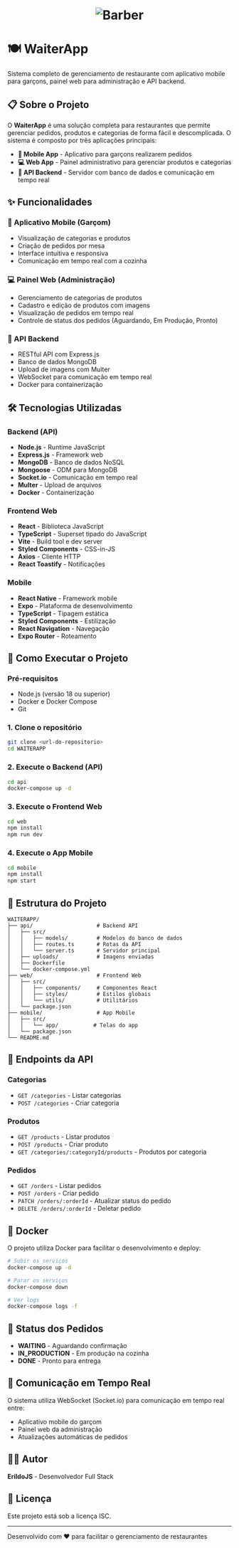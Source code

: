 <h1 align="center">
	<img alt="Barber" src=".assets/capa.png" />
</h1>

# 🍽️ WaiterApp

Sistema completo de gerenciamento de restaurante com aplicativo mobile para garçons, painel web para administração e API backend.

## 📋 Sobre o Projeto

O **WaiterApp** é uma solução completa para restaurantes que permite gerenciar pedidos, produtos e categorias de forma fácil e descomplicada. O sistema é composto por três aplicações principais:

- **📱 Mobile App** - Aplicativo para garçons realizarem pedidos
- **💻 Web App** - Painel administrativo para gerenciar produtos e categorias
- **🔧 API Backend** - Servidor com banco de dados e comunicação em tempo real

## ✨ Funcionalidades

### 📱 Aplicativo Mobile (Garçom)
- Visualização de categorias e produtos
- Criação de pedidos por mesa
- Interface intuitiva e responsiva
- Comunicação em tempo real com a cozinha

### 💻 Painel Web (Administração)
- Gerenciamento de categorias de produtos
- Cadastro e edição de produtos com imagens
- Visualização de pedidos em tempo real
- Controle de status dos pedidos (Aguardando, Em Produção, Pronto)

### 🔧 API Backend
- RESTful API com Express.js
- Banco de dados MongoDB
- Upload de imagens com Multer
- WebSocket para comunicação em tempo real
- Docker para containerização

## 🛠️ Tecnologias Utilizadas

### Backend (API)
- **Node.js** - Runtime JavaScript
- **Express.js** - Framework web
- **MongoDB** - Banco de dados NoSQL
- **Mongoose** - ODM para MongoDB
- **Socket.io** - Comunicação em tempo real
- **Multer** - Upload de arquivos
- **Docker** - Containerização

### Frontend Web
- **React** - Biblioteca JavaScript
- **TypeScript** - Superset tipado do JavaScript
- **Vite** - Build tool e dev server
- **Styled Components** - CSS-in-JS
- **Axios** - Cliente HTTP
- **React Toastify** - Notificações

### Mobile
- **React Native** - Framework mobile
- **Expo** - Plataforma de desenvolvimento
- **TypeScript** - Tipagem estática
- **Styled Components** - Estilização
- **React Navigation** - Navegação
- **Expo Router** - Roteamento

## 🚀 Como Executar o Projeto

### Pré-requisitos
- Node.js (versão 18 ou superior)
- Docker e Docker Compose
- Git

### 1. Clone o repositório
```bash
git clone <url-do-repositorio>
cd WAITERAPP
```

### 2. Execute o Backend (API)
```bash
cd api
docker-compose up -d
```

### 3. Execute o Frontend Web
```bash
cd web
npm install
npm run dev
```

### 4. Execute o App Mobile
```bash
cd mobile
npm install
npm start
```

## 📁 Estrutura do Projeto

```
WAITERAPP/
├── api/                    # Backend API
│   ├── src/
│   │   ├── models/         # Modelos do banco de dados
│   │   ├── routes.ts       # Rotas da API
│   │   └── server.ts       # Servidor principal
│   ├── uploads/            # Imagens enviadas
│   ├── Dockerfile
│   └── docker-compose.yml
├── web/                    # Frontend Web
│   ├── src/
│   │   ├── components/     # Componentes React
│   │   ├── styles/         # Estilos globais
│   │   └── utils/          # Utilitários
│   └── package.json
├── mobile/                 # App Mobile
│   ├── src/
│   │   └── app/           # Telas do app
│   └── package.json
└── README.md
```

## 🔌 Endpoints da API

### Categorias
- `GET /categories` - Listar categorias
- `POST /categories` - Criar categoria

### Produtos
- `GET /products` - Listar produtos
- `POST /products` - Criar produto
- `GET /categories/:categoryId/products` - Produtos por categoria

### Pedidos
- `GET /orders` - Listar pedidos
- `POST /orders` - Criar pedido
- `PATCH /orders/:orderId` - Atualizar status do pedido
- `DELETE /orders/:orderId` - Deletar pedido

## 🐳 Docker

O projeto utiliza Docker para facilitar o desenvolvimento e deploy:

```bash
# Subir os serviços
docker-compose up -d

# Parar os serviços
docker-compose down

# Ver logs
docker-compose logs -f
```

## 📱 Status dos Pedidos

- **WAITING** - Aguardando confirmação
- **IN_PRODUCTION** - Em produção na cozinha
- **DONE** - Pronto para entrega

## 🔄 Comunicação em Tempo Real

O sistema utiliza WebSocket (Socket.io) para comunicação em tempo real entre:
- Aplicativo mobile do garçom
- Painel web da administração
- Atualizações automáticas de pedidos

## 👨‍💻 Autor

**ErildoJS** - Desenvolvedor Full Stack

## 📄 Licença

Este projeto está sob a licença ISC.

---

Desenvolvido com ❤️ para facilitar o gerenciamento de restaurantes